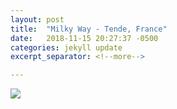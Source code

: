 ```yaml
---
layout: post
title:  "Milky Way - Tende, France"
date:   2018-11-15 20:27:37 -0500
categories: jekyll update
excerpt_separator: <!--more-->

---
```


<img src= "https://thumb.grindnetworks.com/swfXd9dbZc6L3Je5cPlQn9_RSu4=/970x0/filters:format(jpg):quality(80):max_bytes(500000):sharpen(0.2%2C1%2Cfalse):strip_exif():strip_icc()/aHR0cHM6Ly9jZG4uYWR2ZW50dXJlc3BvcnRzbmV0d29yay5jb20vdXBsb2Fkcy8yMDE3LzAzL2RlbmlzLWRlZ2lvYW5uaS5qcGc=">

<!--more-->


